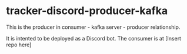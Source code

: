 # tracker-discord-producer-kafka
This is the producer in consumer - kafka server - producer relationship.

It is intented to be deployed as a Discord bot. The consumer is at [Insert repo here]
